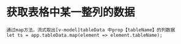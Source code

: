 # 获取表格中某一整列的数据

```
通过map方法，流式取出[v-model]tableData 中prop【tableName】的列数据
let ts = app.tableData.map(element => element.tableName);
```